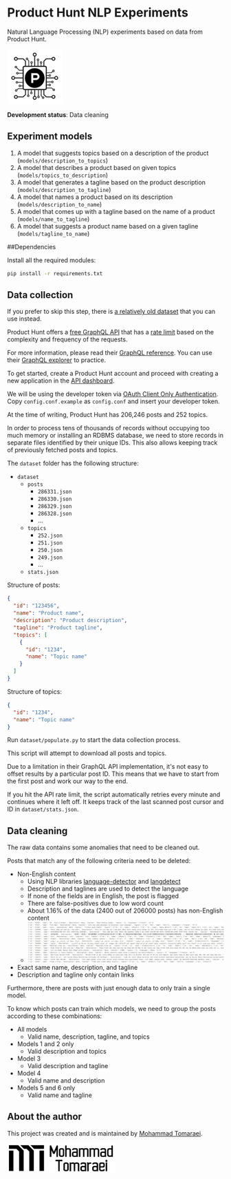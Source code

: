 # Product Hunt NLP Experiments
Natural Language Processing (NLP) experiments based on data from Product Hunt.

![Product Hunt NLP Experiments](assets/logo-128.png)

**Development status**: Data cleaning

## Experiment models

1. A model that suggests topics based on a description of the product (`models/description_to_topics`)
2. A model that describes a product based on given topics (`models/topics_to_description`)
3. A model that generates a tagline based on the product description (`models/description_to_tagline`)
4. A model that names a product based on its description (`models/description_to_name`)
5. A model that comes up with a tagline based on the name of a product (`models/name_to_tagline`)
6. A model that suggests a product name based on a given tagline (`models/tagline_to_name`)

##Dependencies

Install all the required modules:

```bash
pip install -r requirements.txt
``` 


## Data collection

If you prefer to skip this step, there is [a relatively old dataset](https://data.world/producthunt) that 
you can use instead.

Product Hunt offers a [free GraphQL API](https://api.producthunt.com/v2/docs) that has a 
[rate limit](https://api.producthunt.com/v2/docs/rate_limits/headers) based on the complexity and frequency of 
the requests.

For more information, please read their [GraphQL reference](http://api-v2-docs.producthunt.com.s3-website-us-east-1.amazonaws.com/operation/query/).
You can use their [GraphQL explorer](https://ph-graph-api-explorer.herokuapp.com/) to practice.

To get started, create a Product Hunt account and proceed with creating a new application in 
the [API dashboard](https://api.producthunt.com/v2/oauth/applications).

We will be using the developer token via [OAuth Client Only Authentication](https://api.producthunt.com/v2/docs/oauth_client_only_authentication/oauth_token_ask_for_client_level_token). 
Copy `config.conf.example` as `config.conf` and insert your developer token.

At the time of writing, Product Hunt has 206,246 posts and 252 topics.

In order to process tens of thousands of records without occupying too much memory or installing an RDBMS database, we 
need to store records in separate files identified by their unique IDs. This also allows keeping track of previously 
fetched posts and topics.

The `dataset` folder has the following structure:

- `dataset`
  - `posts`
    - `286331.json`
    - `286330.json`
    - `286329.json`
    - `286328.json`
    - ...
  - `topics`
    - `252.json`
    - `251.json`
    - `250.json`
    - `249.json`
    - ...
  - `stats.json`
    
Structure of posts:

```json
{
  "id": "123456",
  "name": "Product name",
  "description": "Product description",
  "tagline": "Product tagline",
  "topics": [
    {
      "id": "1234",
      "name": "Topic name"
    }
  ]
}
```

Structure of topics:

```json
{
  "id": "1234",
  "name": "Topic name"
}
```

Run `dataset/populate.py` to start the data collection process.

This script will attempt to download all posts and topics.

Due to a limitation in their GraphQL API implementation, it's not easy to offset results by a particular post ID. This
means that we have to start from the first post and work our way to the end.

If you hit the API rate limit, the script automatically retries every minute and continues where it left off. It 
keeps track of the last scanned post cursor and ID in `dataset/stats.json`.

## Data cleaning

The raw data contains some anomalies that need to be cleaned out.

Posts that match any of the following criteria need to be deleted:
* Non-English content
  - Using NLP libraries [language-detector](https://github.com/DanielJDufour/language-detector) and 
  [langdetect](https://github.com/Mimino666/langdetect)
  - Description and taglines are used to detect the language
  - If none of the fields are in English, the post is flagged
  - There are false-positives due to low word count
  - About 1.16% of the data (2400 out of 206000 posts) has non-English content
  - ![](assets/non-english-posts.gif)
* Exact same name, description, and tagline
* Description and tagline only contain links 

Furthermore, there are posts with just enough data to only train a single model.

To know which posts can train which models, we need to group the posts according to these combinations:

* All models
  * Valid name, description, tagline, and topics
* Models 1 and 2 only
  * Valid description and topics
* Model 3
  * Valid description and tagline
* Model 4
  * Valid name and description
* Models 5 and 6 only
  * Valid name and tagline

## About the author

This project was created and is maintained by [Mohammad Tomaraei](https://tomaraei.com).

[![Mohammad Tomaraei](https://raw.githubusercontent.com/themreza/themreza/master/logo-mini.png)](https://tomaraei.com)